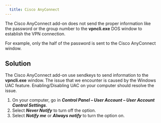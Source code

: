 ```yaml
---
  title: Cisco AnyConnect
---
```

The Cisco AnyConnect add-on does not send the proper information like the password or the group number to the **vpncli.exe** DOS window to establish the VPN connection.  

For example, only the half of the password is sent to the Cisco AnyConnect window.
## Solution
The Cisco AnyConnect add-on use sendkeys to send information to the **vpncli.exe** window. The issue that we encounter is caused by the Windows UAC feature. Enabling/Disabling UAC on your computer should resolve the issue.
1. On your computer, go in ***Control Panel – User Account – User Account Control Settings***.
1. Select ***Never Notify*** to turn off the option.
1. Select ***Notify me*** or ***Always notify*** to turn the option on.
